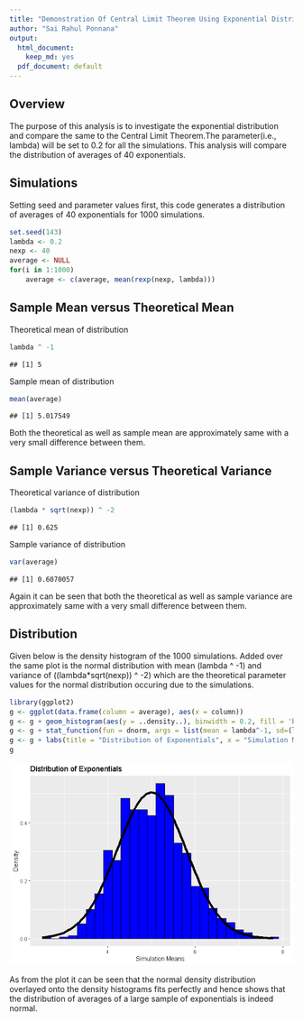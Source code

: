```yaml
---
title: "Demonstration Of Central Limit Theorem Using Exponential Distribution"
author: "Sai Rahul Ponnana"
output:
  html_document:
    keep_md: yes
  pdf_document: default
---
```




## Overview

The purpose of this analysis is to investigate the exponential distribution and compare the same to the Central Limit Theorem.The parameter(i.e., lambda) will be set to 0.2 for all the simulations. This analysis will compare the distribution of averages of 40 exponentials. 

## Simulations

Setting seed and parameter values first, this code generates a distribution of averages of 40 exponentials for 1000 simulations.


```r
set.seed(143)
lambda <- 0.2
nexp <- 40
average <- NULL
for(i in 1:1000)
    average <- c(average, mean(rexp(nexp, lambda)))
```

## Sample Mean versus Theoretical Mean 

Theoretical mean of distribution


```r
lambda ^ -1
```

```
## [1] 5
```

Sample mean of distribution 


```r
mean(average)
```

```
## [1] 5.017549
```

Both the theoretical as well as sample mean are approximately same with a very small difference between them.

## Sample Variance versus Theoretical Variance

Theoretical variance of distribution


```r
(lambda * sqrt(nexp)) ^ -2
```

```
## [1] 0.625
```

Sample variance of distribution 


```r
var(average)
```

```
## [1] 0.6070057
```

Again it can be seen that both the theoretical as well as sample variance are approximately same with a very small difference between them.

## Distribution

Given below is the density histogram of the 1000 simulations. Added over the same plot is the normal distribution with mean (lambda ^ -1) and variance of ((lambda*sqrt(nexp)) ^ -2) which are the theoretical parameter values for the normal distribution occuring due to the simulations.


```r
library(ggplot2)
g <- ggplot(data.frame(column = average), aes(x = column))
g <- g + geom_histogram(aes(y = ..density..), binwidth = 0.2, fill = 'blue', color = 'black')
g <- g + stat_function(fun = dnorm, args = list(mean = lambda^-1, sd=(lambda*sqrt(nexp))^-1), size=2)
g <- g + labs(title = "Distribution of Exponentials", x = "Simulation Means", y = "Density")
g
```

![](PART1_files/figure-html/unnamed-chunk-6-1.png)<!-- -->

As from the plot it can be seen that the normal density distribution overlayed onto the density histograms fits perfectly and hence shows that the distribution of averages of a large sample of exponentials is indeed normal. 
